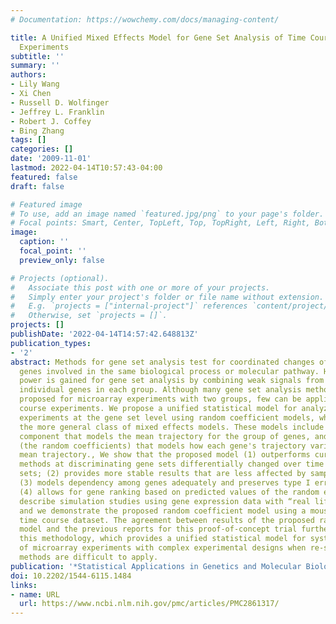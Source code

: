 ```yaml
---
# Documentation: https://wowchemy.com/docs/managing-content/

title: A Unified Mixed Effects Model for Gene Set Analysis of Time Course Microarray
  Experiments
subtitle: ''
summary: ''
authors:
- Lily Wang
- Xi Chen
- Russell D. Wolfinger
- Jeffrey L. Franklin
- Robert J. Coffey
- Bing Zhang
tags: []
categories: []
date: '2009-11-01'
lastmod: 2022-04-14T10:57:43-04:00
featured: false
draft: false

# Featured image
# To use, add an image named `featured.jpg/png` to your page's folder.
# Focal points: Smart, Center, TopLeft, Top, TopRight, Left, Right, BottomLeft, Bottom, BottomRight.
image:
  caption: ''
  focal_point: ''
  preview_only: false

# Projects (optional).
#   Associate this post with one or more of your projects.
#   Simply enter your project's folder or file name without extension.
#   E.g. `projects = ["internal-project"]` references `content/project/deep-learning/index.md`.
#   Otherwise, set `projects = []`.
projects: []
publishDate: '2022-04-14T14:57:42.648813Z'
publication_types:
- '2'
abstract: Methods for gene set analysis test for coordinated changes of a group of
  genes involved in the same biological process or molecular pathway. Higher statistical
  power is gained for gene set analysis by combining weak signals from a number of
  individual genes in each group. Although many gene set analysis methods have been
  proposed for microarray experiments with two groups, few can be applied to time
  course experiments. We propose a unified statistical model for analyzing time course
  experiments at the gene set level using random coefficient models, which fall into
  the more general class of mixed effects models. These models include a systematic
  component that models the mean trajectory for the group of genes, and a random component
  (the random coefficients) that models how each gene's trajectory varies about the
  mean trajectory., We show that the proposed model (1) outperforms currently available
  methods at discriminating gene sets differentially changed over time from null gene
  sets; (2) provides more stable results that are less affected by sampling variations;
  (3) models dependency among genes adequately and preserves type I error rate; and
  (4) allows for gene ranking based on predicted values of the random effects. We
  describe simulation studies using gene expression data with “real life” correlations
  and we demonstrate the proposed random coefficient model using a mouse colon development
  time course dataset. The agreement between results of the proposed random coefficient
  model and the previous reports for this proof-of-concept trial further validates
  this methodology, which provides a unified statistical model for systems analysis
  of microarray experiments with complex experimental designs when re-sampling based
  methods are difficult to apply.
publication: '*Statistical Applications in Genetics and Molecular Biology*'
doi: 10.2202/1544-6115.1484
links:
- name: URL
  url: https://www.ncbi.nlm.nih.gov/pmc/articles/PMC2861317/
---
```


